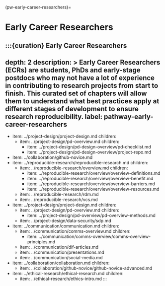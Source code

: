 (pw-early-career-researchers)=
# Early Career Researchers

:::{curation} Early Career Researchers
---
depth: 2
description: >
  Early Career Researchers (ECRs) are students, PhDs and early-stage postdocs who may not have a lot of experience in contributing to research projects from start to finish.
  This curated set of chapters will allow them to understand what best practices apply at different stages of development to ensure research reproducibility.
label: pathway-early-career-researchers
---
- item: ../project-design/project-design.md
  children:
    - item: ../project-design/pd-overview.md
      children:
        - item: ../project-design/pd-design-overview/pd-checklist.md
        - item: ../project-design/pd-design-overview/project-repo.md
- item: ../collaboration/github-novice.md
- item: ../reproducible-research/reproducible-research.md
  children:
    - item: ../reproducible-research/overview.md
      children:
        - item: ../reproducible-research/overview/overview-definitions.md
        - item: ../reproducible-research/overview/overview-benefit.md
        - item: ../reproducible-research/overview/overview-barriers.md
        - item: ../reproducible-research/overview/overview-resources.md
    - item: ../reproducible-research/rdm.md
    - item: ../reproducible-research/vcs.md
- item: ../project-design/project-design.md
  children:
    - item: ../project-design/pd-overview.md
      children:
        - item: ../project-design/pd-overview/pd-overview-methods.md
    - item: ../project-design/data-security/sdp.md
- item: ../communication/communication.md
  children:
    - item: ../communication/comms-overview.md
      children:
        - item: ../communication/comms-overview/comms-overview-principles.md
    - item: ../communication/dif-articles.md
    - item: ../communication/presentations.md
    - item: ../communication/social-media.md
- item: ../collaboration/collaboration.md
  children:
    - item: ../collaboration/github-novice/github-novice-advanced.md
- item: ../ethical-research/ethical-research.md
  children:
    - item: ../ethical-research/ethics-intro.md
:::
